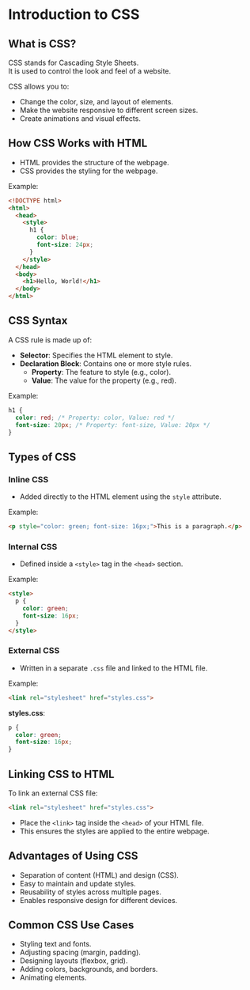 # Introduction to CSS

## What is CSS?
CSS stands for Cascading Style Sheets.  
It is used to control the look and feel of a website.  

CSS allows you to:  
- Change the color, size, and layout of elements.  
- Make the website responsive to different screen sizes.  
- Create animations and visual effects.  

## How CSS Works with HTML
- HTML provides the structure of the webpage.  
- CSS provides the styling for the webpage.  

Example:  
```html
<!DOCTYPE html>
<html>
  <head>
    <style>
      h1 {
        color: blue;
        font-size: 24px;
      }
    </style>
  </head>
  <body>
    <h1>Hello, World!</h1>
  </body>
</html>
```

## CSS Syntax
A CSS rule is made up of:  
- **Selector**: Specifies the HTML element to style.  
- **Declaration Block**: Contains one or more style rules.  
  - **Property**: The feature to style (e.g., color).  
  - **Value**: The value for the property (e.g., red).  

Example:  
```css
h1 {
  color: red; /* Property: color, Value: red */
  font-size: 20px; /* Property: font-size, Value: 20px */
}
```

## Types of CSS
### Inline CSS
- Added directly to the HTML element using the `style` attribute.  

Example:  
```html
<p style="color: green; font-size: 16px;">This is a paragraph.</p>
```

### Internal CSS
- Defined inside a `<style>` tag in the `<head>` section.  

Example:  
```html
<style>
  p {
    color: green;
    font-size: 16px;
  }
</style>
```

### External CSS
- Written in a separate `.css` file and linked to the HTML file.  

Example:  
```html
<link rel="stylesheet" href="styles.css">
```

**styles.css**:  
```css
p {
  color: green;
  font-size: 16px;
}
```

## Linking CSS to HTML
To link an external CSS file:  
```html
<link rel="stylesheet" href="styles.css">
```

- Place the `<link>` tag inside the `<head>` of your HTML file.  
- This ensures the styles are applied to the entire webpage.  

## Advantages of Using CSS
- Separation of content (HTML) and design (CSS).  
- Easy to maintain and update styles.  
- Reusability of styles across multiple pages.  
- Enables responsive design for different devices.  

## Common CSS Use Cases
- Styling text and fonts.  
- Adjusting spacing (margin, padding).  
- Designing layouts (flexbox, grid).  
- Adding colors, backgrounds, and borders.  
- Animating elements.  
